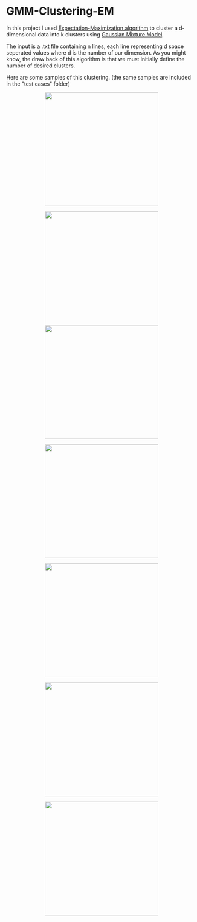 # GMM-Clustering-EM

In this project I used [Expectation-Maximization algorithm](https://en.wikipedia.org/wiki/Expectation–maximization_algorithm) to cluster a d-dimensional data into k clusters using [Gaussian Mixture Model](https://en.wikipedia.org/wiki/Mixture_model#Gaussian_mixture_model).

The input is a .txt file containing n lines, each line representing d space seperated values where d is the number of our dimension.
As you might know, the draw back of this algorithm is that we must initially define the number of desired clusters.

Here are some samples of this clustering. (the same samples are included in the "test cases" folder)

<p align="center"><img src="https://cloud.githubusercontent.com/assets/19167068/22405784/5881fc02-e65d-11e6-9fcf-eb714089536c.jpg" width="300"/>

<p align="center"><img src="https://cloud.githubusercontent.com/assets/19167068/22405785/5c1f5a76-e65d-11e6-8e55-718b7d3914d9.jpg" width="300"/><img src="https://cloud.githubusercontent.com/assets/19167068/22405786/5ed84d68-e65d-11e6-9a2a-860ad132e0a9.jpg" width="300"/>

<p align="center"><img src="https://cloud.githubusercontent.com/assets/19167068/22405788/64eb741e-e65d-11e6-8a63-351d997a8c22.jpg" width="300"/>

<p align="center"><img src="https://cloud.githubusercontent.com/assets/19167068/22405792/6829e3cc-e65d-11e6-8753-a3897ca0accd.jpg" width="300"/>

<p align="center"><img src="https://cloud.githubusercontent.com/assets/19167068/22405794/6b0b4978-e65d-11e6-9f9d-49ea5c018df2.jpg" width="300"/>

<p align="center"><img src="https://cloud.githubusercontent.com/assets/19167068/22405795/6db75450-e65d-11e6-9860-59ce40b56f96.jpg" width="300"/>
